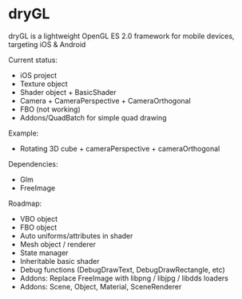 dryGL
=====

dryGL is a lightweight OpenGL ES 2.0 framework for mobile devices, targeting iOS & Android

Current status:
- iOS project
- Texture object
- Shader object + BasicShader
- Camera + CameraPerspective + CameraOrthogonal
- FBO (not working)
- Addons/QuadBatch for simple quad drawing

Example:
- Rotating 3D cube + cameraPerspective + cameraOrthogonal

Dependencies:
- Glm
- FreeImage

Roadmap:
- VBO object
- FBO object
- Auto uniforms/attributes in shader
- Mesh object / renderer
- State manager
- Inheritable basic shader
- Debug functions (DebugDrawText, DebugDrawRectangle, etc)
- Addons: Replace FreeImage with libpng / libjpg / libdds loaders
- Addons: Scene, Object, Material, SceneRenderer
